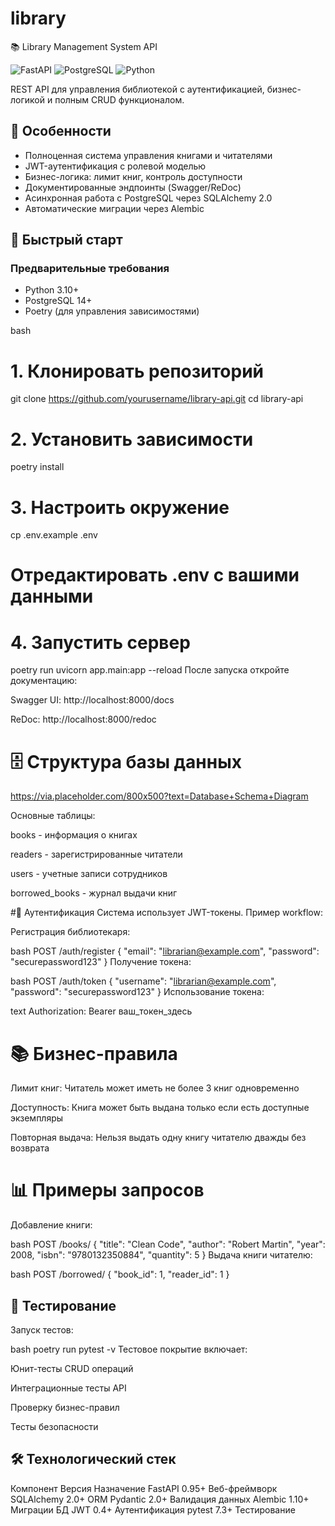 # library
 📚 Library Management System API

![FastAPI](https://img.shields.io/badge/FastAPI-005571?style=for-the-badge&logo=fastapi)
![PostgreSQL](https://img.shields.io/badge/PostgreSQL-316192?style=for-the-badge&logo=postgresql&logoColor=white)
![Python](https://img.shields.io/badge/Python-3.10+-blue?style=for-the-badge&logo=python)

REST API для управления библиотекой с аутентификацией, бизнес-логикой и полным CRUD функционалом.

## 🌟 Особенности

- Полноценная система управления книгами и читателями
- JWT-аутентификация с ролевой моделью
- Бизнес-логика: лимит книг, контроль доступности
- Документированные эндпоинты (Swagger/ReDoc)
- Асинхронная работа с PostgreSQL через SQLAlchemy 2.0
- Автоматические миграции через Alembic

## 🚀 Быстрый старт

### Предварительные требования

- Python 3.10+
- PostgreSQL 14+
- Poetry (для управления зависимостями)

bash
# 1. Клонировать репозиторий
git clone https://github.com/yourusername/library-api.git
cd library-api

# 2. Установить зависимости
poetry install

# 3. Настроить окружение
cp .env.example .env
# Отредактировать .env с вашими данными

# 4. Запустить сервер
poetry run uvicorn app.main:app --reload
После запуска откройте документацию:

Swagger UI: http://localhost:8000/docs

ReDoc: http://localhost:8000/redoc

# 🗄 Структура базы данных
https://via.placeholder.com/800x500?text=Database+Schema+Diagram

Основные таблицы:

books - информация о книгах

readers - зарегистрированные читатели

users - учетные записи сотрудников

borrowed_books - журнал выдачи книг

#🔐 Аутентификация
Система использует JWT-токены. Пример workflow:

Регистрация библиотекаря:

bash
POST /auth/register
{
  "email": "librarian@example.com",
  "password": "securepassword123"
}
Получение токена:

bash
POST /auth/token
{
  "username": "librarian@example.com",
  "password": "securepassword123"
}
Использование токена:

text
Authorization: Bearer ваш_токен_здесь
# 📚 Бизнес-правила
Лимит книг: Читатель может иметь не более 3 книг одновременно

Доступность: Книга может быть выдана только если есть доступные экземпляры

Повторная выдача: Нельзя выдать одну книгу читателю дважды без возврата

# 📊 Примеры запросов
Добавление книги:

bash
POST /books/
{
  "title": "Clean Code",
  "author": "Robert Martin",
  "year": 2008,
  "isbn": "9780132350884",
  "quantity": 5
}
Выдача книги читателю:

bash
POST /borrowed/
{
  "book_id": 1,
  "reader_id": 1
}
## 🧪 Тестирование
Запуск тестов:

bash
poetry run pytest -v
Тестовое покрытие включает:

Юнит-тесты CRUD операций

Интеграционные тесты API

Проверку бизнес-правил

Тесты безопасности

## 🛠 Технологический стек
Компонент	Версия	Назначение
FastAPI	0.95+	Веб-фреймворк
SQLAlchemy	2.0+	ORM
Pydantic	2.0+	Валидация данных
Alembic	1.10+	Миграции БД
JWT	0.4+	Аутентификация
pytest	7.3+	Тестирование
